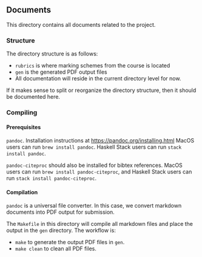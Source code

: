 ## Documents
This directory contains all documents related to the project.

### Structure
The directory structure is as follows:
- `rubrics` is where marking schemes from the course is located
- `gen` is the generated PDF output files
- All documentation will reside in the current directory level for now.

If it makes sense to split or reorganize the directory structure, then it should
be documented here.

### Compiling
#### Prerequisites
`pandoc`. Installation instructions at https://pandoc.org/installing.html
MacOS users can run `brew install pandoc`. Haskell Stack users can run
`stack install pandoc`.

`pandoc-citeproc` should also be installed for bibtex references. MacOS
users can run `brew install pandoc-citeproc`, and Haskell Stack users
can run `stack install pandoc-citeproc`.

#### Compilation
`pandoc` is a universal file converter. In this case, we convert markdown documents
into PDF output for submission.

The `Makefile` in this directory will compile all markdown files and place the output
in the `gen` directory. The workflow is:
- `make` to generate the output PDF files in `gen`.
- `make clean` to clean all PDF files.